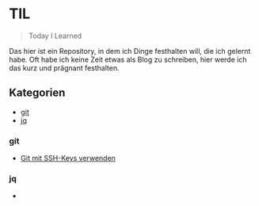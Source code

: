 # TIL

> Today I Learned

Das hier ist ein Repository, in dem ich Dinge festhalten will, die ich gelernt habe. Oft habe ich keine Zeit etwas als Blog zu schreiben, hier werde ich das kurz und prägnant festhalten.


## Kategorien

* [git](#git)
* [jq](#jq)

### git

* [Git mit SSH-Keys verwenden](git/git-ssh-keys.md)

### jq
* 